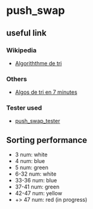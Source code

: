 # push_swap

## useful link

### Wikipedia

* [Algoriththme de tri](https://fr.wikipedia.org/wiki/Algorithme_de_tri)

### Others

* [Algos de tri en 7 minutes](https://www.jesuisundev.com/comprendre-les-algorithmes-de-tri-en-7-minutes/)

### Tester used
* [ push_swap_tester](https://github.com/lmalki-h/push_swap_tester)

## Sorting performance 

* 3 num:		white
* 4 num:		blue
* 5 num:		green
* 6-32 num:		white
* 33-36 num:	blue
* 37-41 num:	green
* 42-47 num:	yellow
* +> 47 num:	red (in progress)